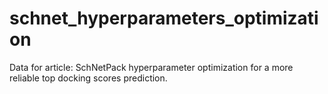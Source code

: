 # schnet_hyperparameters_optimization
Data for article: SchNetPack hyperparameter optimization for a more reliable top docking scores prediction.
